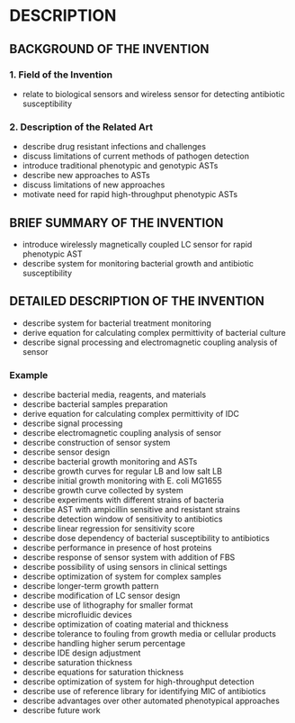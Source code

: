 # DESCRIPTION

## BACKGROUND OF THE INVENTION

### 1. Field of the Invention

- relate to biological sensors and wireless sensor for detecting antibiotic susceptibility

### 2. Description of the Related Art

- describe drug resistant infections and challenges
- discuss limitations of current methods of pathogen detection
- introduce traditional phenotypic and genotypic ASTs
- describe new approaches to ASTs
- discuss limitations of new approaches
- motivate need for rapid high-throughput phenotypic ASTs

## BRIEF SUMMARY OF THE INVENTION

- introduce wirelessly magnetically coupled LC sensor for rapid phenotypic AST
- describe system for monitoring bacterial growth and antibiotic susceptibility

## DETAILED DESCRIPTION OF THE INVENTION

- describe system for bacterial treatment monitoring
- derive equation for calculating complex permittivity of bacterial culture
- describe signal processing and electromagnetic coupling analysis of sensor

### Example

- describe bacterial media, reagents, and materials
- describe bacterial samples preparation
- derive equation for calculating complex permittivity of IDC
- describe signal processing
- describe electromagnetic coupling analysis of sensor
- describe construction of sensor system
- describe sensor design
- describe bacterial growth monitoring and ASTs
- describe growth curves for regular LB and low salt LB
- describe initial growth monitoring with E. coli MG1655
- describe growth curve collected by system
- describe experiments with different strains of bacteria
- describe AST with ampicillin sensitive and resistant strains
- describe detection window of sensitivity to antibiotics
- describe linear regression for sensitivity score
- describe dose dependency of bacterial susceptibility to antibiotics
- describe performance in presence of host proteins
- describe response of sensor system with addition of FBS
- describe possibility of using sensors in clinical settings
- describe optimization of system for complex samples
- describe longer-term growth pattern
- describe modification of LC sensor design
- describe use of lithography for smaller format
- describe microfluidic devices
- describe optimization of coating material and thickness
- describe tolerance to fouling from growth media or cellular products
- describe handling higher serum percentage
- describe IDE design adjustment
- describe saturation thickness
- describe equations for saturation thickness
- describe optimization of system for high-throughput detection
- describe use of reference library for identifying MIC of antibiotics
- describe advantages over other automated phenotypical approaches
- describe future work

